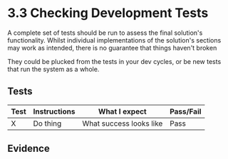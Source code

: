 # 3.3 Checking Development Tests

A complete set of tests should be run to assess the final solution's functionality. Whilst individual implementations of the solution's sections may work as intended, there is no guarantee that things haven't broken&#x20;

They could be plucked from the tests in your dev cycles, or be new tests that run the system as a whole.

## Tests

| Test | Instructions | What I expect           | Pass/Fail |
| ---- | ------------ | ----------------------- | --------- |
| X    | Do thing     | What success looks like | Pass      |

## Evidence
